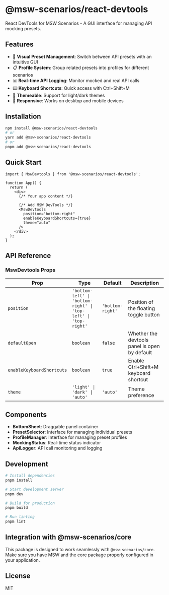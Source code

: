 # @msw-scenarios/react-devtools

React DevTools for MSW Scenarios - A GUI interface for managing API mocking presets.

## Features

- 🎯 **Visual Preset Management**: Switch between API presets with an intuitive GUI
- 📋 **Profile System**: Group related presets into profiles for different scenarios
- 📊 **Real-time API Logging**: Monitor mocked and real API calls
- ⌨️ **Keyboard Shortcuts**: Quick access with Ctrl+Shift+M
- 🎨 **Themeable**: Support for light/dark themes
- 📱 **Responsive**: Works on desktop and mobile devices

## Installation

```bash
npm install @msw-scenarios/react-devtools
# or
yarn add @msw-scenarios/react-devtools
# or
pnpm add @msw-scenarios/react-devtools
```

## Quick Start

```tsx
import { MswDevtools } from '@msw-scenarios/react-devtools';

function App() {
  return (
    <div>
      {/* Your app content */}
      
      {/* Add MSW DevTools */}
      <MswDevtools 
        position="bottom-right"
        enableKeyboardShortcuts={true}
        theme="auto"
      />
    </div>
  );
}
```

## API Reference

### MswDevtools Props

| Prop | Type | Default | Description |
|------|------|---------|-------------|
| `position` | `'bottom-left' \| 'bottom-right' \| 'top-left' \| 'top-right'` | `'bottom-right'` | Position of the floating toggle button |
| `defaultOpen` | `boolean` | `false` | Whether the devtools panel is open by default |
| `enableKeyboardShortcuts` | `boolean` | `true` | Enable Ctrl+Shift+M keyboard shortcut |
| `theme` | `'light' \| 'dark' \| 'auto'` | `'auto'` | Theme preference |

## Components

- **BottomSheet**: Draggable panel container
- **PresetSelector**: Interface for managing individual presets
- **ProfileManager**: Interface for managing preset profiles
- **MockingStatus**: Real-time status indicator
- **ApiLogger**: API call monitoring and logging

## Development

```bash
# Install dependencies
pnpm install

# Start development server
pnpm dev

# Build for production
pnpm build

# Run linting
pnpm lint
```

## Integration with @msw-scenarios/core

This package is designed to work seamlessly with `@msw-scenarios/core`. Make sure you have MSW and the core package properly configured in your application.

## License

MIT